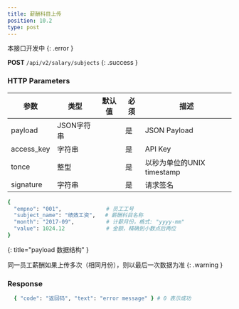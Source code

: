 ```yaml
---
title: 薪酬科目上传
position: 10.2
type: post
---
```


本接口开发中
{: .error }

**POST** `/api/v2/salary/subjects`
{: .success }


### HTTP Parameters

参数       | 类型       | 默认值 | 必须 | 描述
-----------|------------|--------|------|----------------------------|
payload    | JSON字符串 |        | 是   | JSON Payload
access_key | 字符串     |        | 是   | API Key
tonce      | 整型       |        | 是   | 以秒为单位的UNIX timestamp
signature  | 字符串     |        | 是   | 请求签名


``` ruby
{
  "empno": "001",              # 员工工号
  "subject_name": "绩效工资",   # 薪酬科目名称
  "month": "2017-09",          # 计薪月份，格式: "yyyy-mm"
  "value": 1024.12             # 金额，精确到小数点后两位
}
```
{: title="payload 数据结构" }

同一员工薪酬如果上传多次（相同月份），则以最后一次数据为准
{: .warning }

### Response

~~~ ruby
  { "code": "返回码", "text": "error message" } # 0 表示成功
~~~

